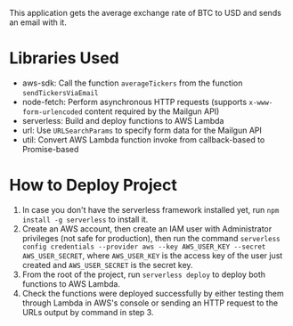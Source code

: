 This application gets the average exchange rate of BTC to USD and sends an email with it.

# Libraries Used
* aws-sdk: Call the function `averageTickers` from the function `sendTickersViaEmail`
* node-fetch: Perform asynchronous HTTP requests (supports `x-www-form-urlencoded` content required by the Mailgun API)
* serverless: Build and deploy functions to AWS Lambda
* url: Use `URLSearchParams` to specify form data for the Mailgun API
* util: Convert AWS Lambda function invoke from callback-based to Promise-based

# How to Deploy Project
1. In case you don't have the serverless framework installed yet, run `npm install -g serverless` to install it.
2. Create an AWS account, then create an IAM user with Administrator privileges (not safe for production), then run the command `serverless config credentials --provider aws --key AWS_USER_KEY --secret AWS_USER_SECRET`, where `AWS_USER_KEY` is the access key of the user just created and `AWS_USER_SECRET` is the secret key.
3. From the root of the project, run `serverless deploy` to deploy both functions to AWS Lambda.
4. Check the functions were deployed successfully by either testing them through Lambda in AWS's console or sending an HTTP request to the URLs output by command in step 3.